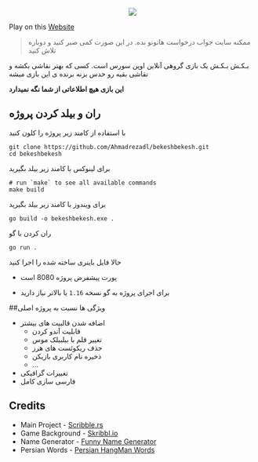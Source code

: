 <p align="center">
<img src="https://raw.githubusercontent.com/Ahmadrezadl/bekeshbekesh/master/frontend/resources/BekeshBekeshLogo.png">
</p>

Play on this [Website](https://bekeshbekesh.herokuapp.com/)

> ممکنه سایت جواب درخواست هاتونو نده.
> در این صورت کمی صبر کنید و دوباره تلاش کنید 

بـکـش بـکـش یک بازی گروهی آنلاین اوپن سورس است.
کسی که بهتر نقاشی بکشه و نقاشی بقیه رو حدس بزنه برنده ی این بازی میشه

**این بازی هیچ اطلاعاتی از شما نگه نمیدارد**





## ران و بیلد کردن پروژه

با استفاده از کامند زیر پروژه را کلون کنید

```shell
git clone https://github.com/Ahmadrezadl/bekeshbekesh.git
cd bekeshbekesh
```

برای لینوکس با کامند زیر بیلد بگیرید
```shell
# run `make` to see all available commands
make build
```

برای ویندوز با کامند زیر بیلد بگیرید
```shell
go build -o bekeshbekesh.exe .
```

ران کردن با گو
```shell
go run .
```

حالا فایل باینری ساخته شده را اجرا کنید

* پورت پیشفرض پروژه 8080 است

* برای اجرای پروژه به گو نسخه `1.16` یا بالاتر نیاز دارید




##ویژگی ها نسبت به پروژه اصلی  
* اضافه شدن قالبیت های بیشتر
  * قابلیت آندو کردن
  * تغییر قلم با بیلبیلک موس
  * حذف ریکوئست های هرز
  * ذخیره نام کاربری بازیکن
  * ...
* تغییرات گرافیکی
* فارسی سازی کامل

## Credits

* Main Project - [Scribble.rs](https://github.com/scribble-rs/scribble.rs/)
* Game Background - [Skribbl.io](http://skribbl.io)
* Name Generator - [Funny Name Generator](http://github.com/Ahmadrezadl/funny-name-generator)
* Persian Words - [Persian HangMan Words](https://github.com/Ahmadrezadl/Persian-HangMan-Words)
